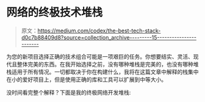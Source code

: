 # 网络的终极技术堆栈

> 原文：<https://medium.com/codex/the-best-tech-stack-d0c7b88409d8?source=collection_archive---------15----------------------->

为您的新项目选择正确的技术组合可能是一项艰巨的任务。你想要结实、灵活、现代且整体完美的东西。在我开始选择之前，没有哪种堆栈是完美的，也没有哪种堆栈适用于所有情况。一切都取决于你在构建什么，我将在这篇文章中解释的栈集中在小的爱好项目上，但是使用正确的库和工具可以扩展到中等大小。

没时间看完整个解释？下面是我的终极网络开发堆栈: